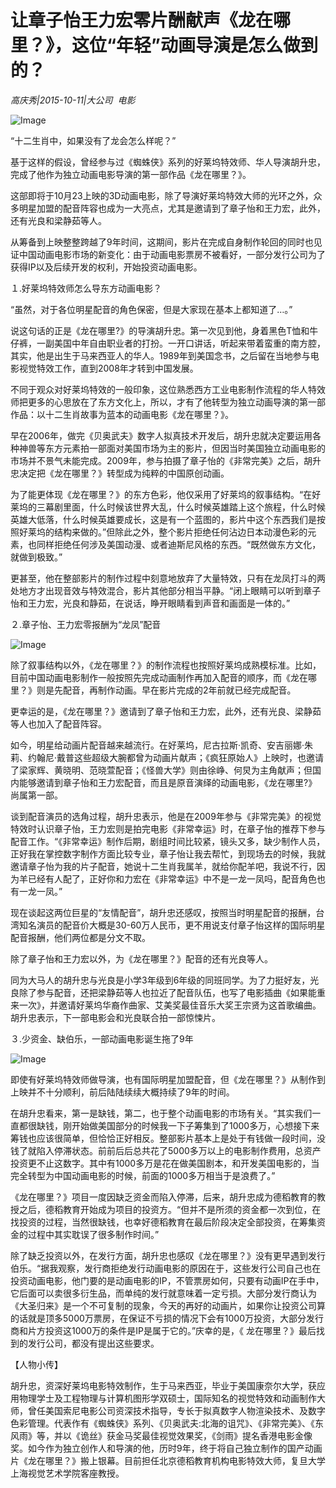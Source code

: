 # 让章子怡王力宏零片酬献声《龙在哪里？》，这位“年轻”动画导演是怎么做到的？

*高庆秀|2015-10-11|大公司 
                                                电影*

![Image](http://si1.go2yd.com/get-image/0HnEzoJSIQS)

“十二生肖中，如果没有了龙会怎么样呢？”

基于这样的假设，曾经参与过《蜘蛛侠》系列的好莱坞特效师、华人导演胡升忠，完成了他作为独立动画电影导演的第一部作品《龙在哪里？》。

这部即将于10月23上映的3D动画电影，除了导演好莱坞特效大师的光环之外，众多明星加盟的配音阵容也成为一大亮点，尤其是邀请到了章子怡和王力宏，此外，还有光良和梁静茹等人。

从筹备到上映整整跨越了9年时间，这期间，影片在完成自身制作轮回的同时也见证中国动画电影市场的新变化：由于动画电影票房不被看好，一部分发行公司为了获得IP以及后续开发的权利，开始投资动画电影。

１.好莱坞特效师怎么导东方动画电影？

“虽然，对于各位明星配音的角色保密，但是大家现在基本上都知道了…。”

说这句话的正是《龙在哪里?》的导演胡升忠。第一次见到他，身着黑色T恤和牛仔裤，一副美国中年自由职业者的打扮。一开口讲话，听起来带着蛮重的南方腔，其实，他是出生于马来西亚人的华人。1989年到美国念书，之后留在当地参与电影视觉特效工作，直到2008年才转到中国发展。

不同于观众对好莱坞特效的一般印象，这位熟悉西方工业电影制作流程的华人特效师把更多的心思放在了东方文化上，所以，才有了他转型为独立动画导演的第一部作品：以十二生肖故事为蓝本的动画电影《龙在哪里？》。

早在2006年，做完《贝奥武夫》数字人拟真技术开发后，胡升忠就决定要运用各种神兽等东方元素拍一部面对美国市场为主的影片，但因当时美国独立动画电影的市场并不景气未能完成。2009年，参与拍摄了章子怡的《非常完美》之后，胡升忠决定把《龙在哪里？》转型成为纯粹的中国原创动画。

为了能更体现《龙在哪里？》的东方色彩，他仅采用了好莱坞的叙事结构。“在好莱坞的三幕剧里面，什么时候该世界大乱，什么时候英雄踏上这个旅程，什么时候英雄大低落，什么时候英雄要成长，这是有一个蓝图的，影片中这个东西我们是按照好莱坞的结构来做的。”但除此之外，整个影片拒绝任何沾边日本动漫色彩的元素，也同样拒绝任何涉及美国动漫、或者迪斯尼风格的东西。“既然做东方文化，就做到极致。”

更甚至，他在整部影片的制作过程中刻意地放弃了大量特效，只有在龙凤打斗的两处地方才出现音效与特效混合，影片其他部分相当平静。“闭上眼睛可以听到章子怡和王力宏，光良和静茹，在说话，睁开眼睛看到声音和画面是一体的。”

２.章子怡、王力宏零报酬为“龙凤”配音

![Image](http://static.ylzbl.com/uploads/ueditor/php/upload/image/20171026/1509008428864899.jpeg)

除了叙事结构以外，《龙在哪里？》的制作流程也按照好莱坞成熟模标准。比如，目前中国动画电影制作一般按照先完成动画制作再加入配音的顺序，而《龙在哪里？》则是先配音，再制作动画。早在影片完成的2年前就已经完成配音。

更幸运的是，《龙在哪里？》邀请到了章子怡和王力宏，此外，还有光良、梁静茹等人也加入了配音阵容。

如今，明星给动画片配音越来越流行。在好莱坞，尼古拉斯·凯奇、安吉丽娜·朱莉、约翰尼·戴普这些超级大腕都曾为动画片献声；《疯狂原始人》上映时，也邀请了梁家辉、黄晓明、范晓萱配音；《怪兽大学》则由徐峥、何炅为主角献声；但国内能够邀请到章子怡和王力宏配音，而且是原音演绎的动画电影，《龙在哪里?》尚属第一部。

谈到配音演员的选角过程，胡升忠表示，他是在2009年参与《非常完美》的视觉特效时认识章子怡，王力宏则是拍完电影《非常幸运》时，在章子怡的推荐下参与配音工作。“《非常幸运》制作后期，剧组时间比较紧，镜头又多，缺少制作人员，正好我在掌控数字制作方面比较专业，章子怡让我去帮忙，到现场去的时候，我就邀请章子怡为我的片子配音，她说十二生肖我属羊，就给你配羊吧，我说不行，因为羊已经有人配了，正好你和力宏在《非常幸运》中不是一龙一凤吗，配音角色也有一龙一凤。”

现在谈起这两位巨星的“友情配音”，胡升忠还感叹，按照当时明星配音的报酬，台湾知名演员的配音价大概是30-60万人民币，更不用说支付章子怡这样的国际明星配音报酬，他们两位都是分文不取。

除了章子怡和王力宏以外，为《龙在哪里？》配音的还有光良等人。

同为大马人的胡升忠与光良是小学3年级到6年级的同班同学。为了力挺好友，光良除了参与配音，还把梁静茹等人也拉近了配音队伍，也写了电影插曲《如果能重来一次》，并邀请好莱坞华裔作曲家、艾美奖最佳音乐大奖王宗贤为这首歌编曲。胡升忠表示，下一部电影会和光良联合拍一部惊悚片。

３.少资金、缺伯乐，一部动画电影诞生拖了9年

![Image](http://static.ylzbl.com/uploads/ueditor/php/upload/image/20171026/1509008434844793.jpeg)

即使有好莱坞特效师做导演，也有国际明星加盟配音，但《龙在哪里？》从制作到上映并不十分顺利，前后陆陆续续大概持续了9年的时间。

在胡升忠看来，第一是缺钱，第二，也于整个动画电影的市场有关。“其实我们一直都很缺钱，刚开始做美国部分的时候我一下子筹集到了1000多万，心想接下来筹钱也应该很简单，但恰恰正好相反。整部影片基本上是处于有钱做一段时间，没钱了就陷入停滞状态。前前后后总共花了5000多万以上的电影制作费用，总资产投资更不止这数字。其中有1000多万是花在做美国剧本，和开发美国电影的，当完全转型为中国动画电影的时候，前面的1000多万相当于是浪费了。”

《龙在哪里？》项目一度因缺乏资金而陷入停滞，后来，胡升忠成为德稻教育的教授之后，德稻教育开始成为项目的投资方。“但并不是所须的资金都一次到位，在找投资的过程，当然很缺钱，也幸好德稻教育在最后阶段决定全部投资，在筹集资金的过程中其实耽误了很多制作时间。”

除了缺乏投资以外，在发行方面，胡升忠也感叹《龙在哪里？》没有更早遇到发行伯乐。“据我观察，发行商拒绝发行动画电影的原因在于，这些发行公司自己也在投资动画电影，他门要的是动画电影的IP，不管票房如何，只要有动画IP在手中，它后面可以卖很多衍生品，而单纯的发行就意味着一定亏损。大部分发行商认为《大圣归来》是一个不可复制的现象，今天的再好的动画片，如果你让投资公司算的话就是顶多5000万票房，在保证不亏损的情况下会有1000万投资，大部分发行商和片方投资这1000万的条件是IP是属于它的。”庆幸的是，《 龙在哪里？》最后找到的发行公司，都没有提出这些要求。

【人物小传】

胡升忠，资深好莱坞电影特效制作，生于马来西亚，毕业于美国康奈尔大学，获应用物理学士及工程物理与计算机图形学双硕士，国际知名的视觉特效和动画制作大师，曾任美国索尼电影公司资深技术指导，专长于拟真数字人物渲染技术、及数字色彩管理。代表作有《蜘蛛侠》系列、《贝奥武夫:北海的诅咒》、《非常完美》、《东风雨》等，并以《诡丝》获金马奖最佳视觉效果奖，《剑雨》提名香港电影金像奖。如今作为独立创作人和导演的他，历时9年，终于将自己独立制作的国产动画片《龙在哪里？》搬上银幕。目前担任北京德稻教育机构电影特效大师，复旦大学上海视觉艺术学院客座教授。

